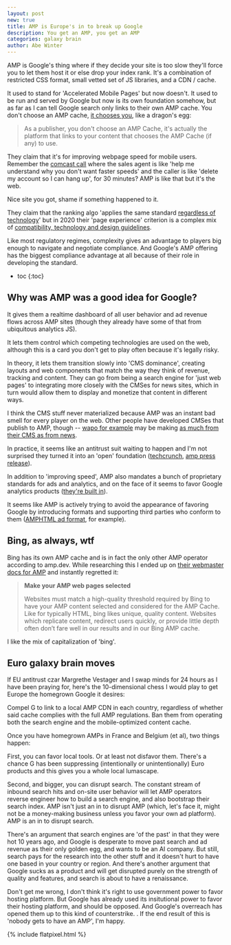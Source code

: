 ```yaml
---
layout: post
new: true
title: AMP is Europe's in to break up Google
description: You get an AMP, you get an AMP
categories: galaxy brain
author: Abe Winter
---
```


AMP is Google's thing where if they decide your site is too slow they'll force you to let them host it or else drop your index rank.
It's a combination of restricted CSS format, small vetted set of JS libraries, and a CDN / cache.

It used to stand for 'Accelerated Mobile Pages' but now doesn't.
It used to be run and served by Google but now is its own foundation somehow, but as far as I can tell Google search only links to their own AMP cache.
You don't choose an AMP cache, [it chooses you](https://amp.dev/documentation/guides-and-tutorials/learn/amp-caches-and-cors/how_amp_pages_are_cached/#how-do-i-choose-an-amp-cache?), like a dragon's egg:

> As a publisher, you don't choose an AMP Cache, it's actually the platform that links to your content that chooses the AMP Cache (if any) to use.

They claim that it's for improving webpage speed for mobile users.
Remember the [comcast call](https://soundcloud.com/ryan-block-10/comcastic-service/)
where the sales agent is like 'help me understand why you don't want faster speeds'
and the caller is like 'delete my account so I can hang up',
for 30 minutes?
AMP is like that but it's the web.

Nice site you got, shame if something happened to it.

They claim that the ranking algo 'applies the same standard [regardless of technology](https://webmasters.googleblog.com/2018/01/using-page-speed-in-mobile-search.html)'
but in 2020 their 'page experience' criterion is a complex mix of [compatibility, technology and design guidelines](https://webmasters.googleblog.com/2020/05/evaluating-page-experience.html).

Like most regulatory regimes, complexity gives an advantage to players big enough to navigate and negotiate compliance.
And Google's AMP offering has the biggest compliance advantage at all because of their role in developing the standard.

* toc
{:toc}

## Why was AMP was a good idea for Google?

It gives them a realtime dashboard of all user behavior and ad revenue flows across AMP sites
(though they already have some of that from ubiquitous analytics JS).

It lets them control which competing technologies are used on the web, although this is a card you don't get to play often because it's legally risky.

In theory, it lets them transition slowly into 'CMS dominance', creating layouts and web components that match the way they think of revenue, tracking and content.
They can go from being a search engine for 'just web pages' to integrating more closely with the CMSes for news sites,
which in turn would allow them to display and monetize that content in different ways.

I think the CMS stuff never materialized because AMP was an instant bad smell for every player on the web.
Other people have developed CMSes that publish to AMP, though -- [wapo for example](https://www.niemanlab.org/2018/02/heres-how-arcs-cautious-quest-to-become-the-go-to-publishing-system-for-news-organizations-is-going/) may be making [as much from their CMS as from news](https://www.bloomberg.com/news/articles/2019-09-25/bezos-s-washington-post-licenses-its-publishing-technology-to-bp).

In practice, it seems like an antitrust suit waiting to happen and I'm not surprised they turned it into an 'open' foundation ([techcrunch](https://techcrunch.com/2018/09/18/answering-its-critics-google-loosens-reins-on-amp-project/), [amp press release](https://blog.amp.dev/2018/09/18/governance/)).

In addition to 'improving speed', AMP also mandates a bunch of proprietary standards for ads and analytics,
and on the face of it seems to favor Google analytics products ([they're built in](https://developers.google.com/analytics/devguides/collection/amp-analytics/)).

It seems like AMP is actively trying to avoid the appearance of favoring Google by introducing formats and supporting third parties who conform to them ([AMPHTML ad format](https://support.google.com/google-ads/answer/9441426?hl=en), for example).

## Bing, as always, wtf

Bing has its own AMP cache and is in fact the only other AMP operator according to amp.dev.
While researching this I ended up on [their webmaster docs for AMP](https://www.bing.com/webmaster/help/bing-amp-cache-bc1c884c) and instantly regretted it:

> **Make your AMP web pages selected**
>
> Websites must match a high-quality threshold required by Bing to have your AMP content selected and considered for the AMP Cache. Like for typically HTML, bing likes unique, quality content. Websites which replicate content, redirect users quickly, or provide little depth often don’t fare well in our results and in our Bing AMP cache.

I like the mix of capitalization of 'bing'.

## Euro galaxy brain moves

If EU antitrust czar Margrethe Vestager and I swap minds for 24 hours as I have been praying for,
here's the 10-dimensional chess I would play to get Europe the homegrown Google it desires:

Compel G to link to a local AMP CDN in each country, regardless of whether said cache complies with the full AMP regulations.
Ban them from operating both the search engine and the mobile-optimized content cache.

Once you have homegrown AMPs in France and Belgium (et al), two things happen:

First, you can favor local tools.
Or at least not disfavor them.
There's a chance G has been suppressing (intentionally or unintentionally) Euro products and this gives you a whole local lumascape.

Second, and bigger, you can disrupt search.
The constant stream of inbound search hits and on-site user behavior will let AMP operators reverse engineer how to build a search engine, and also bootstrap their search index.
AMP isn't just an in to disrupt AMP (which, let's face it, might not be a money-making business unless you favor your own ad platform).
AMP is an in to disrupt search.

There's an argument that search engines are 'of the past' in that they were hot 10 years ago, and Google is desperate to move past search and ad revenue as their only golden egg, and wants to be an AI company.
But still, search pays for the research into the other stuff and it doesn't hurt to have one based in your country or region.
And there's another argument that Google sucks as a product and will get disrupted purely on the strength of quality and features, and search is about to have a renaissance.

Don't get me wrong, I don't think it's right to use government power to favor hosting platform.
But Google has already used its insitutional power to favor their hosting platform, and should be opposed.
And Google's overreach has opened them up to this kind of counterstrike.
.
If the end result of this is 'nobody gets to have an AMP', I'm happy.

{% include flatpixel.html %}
